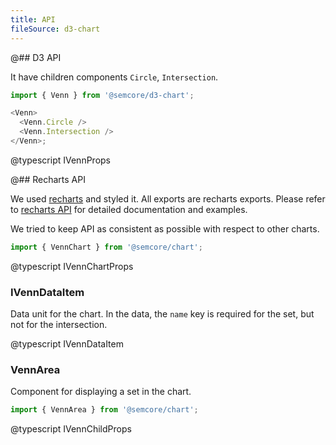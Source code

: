 ```yaml
---
title: API
fileSource: d3-chart
---
```


@## D3 API

It have children components `Circle`, `Intersection`.

```js
import { Venn } from '@semcore/d3-chart';

<Venn>
  <Venn.Circle />
  <Venn.Intersection />
</Venn>;
```

@typescript IVennProps

@## Recharts API

We used [recharts](http://recharts.org) and styled it. All exports are recharts exports. Please refer to [recharts API](http://recharts.org/en-US/api) for detailed documentation and examples.

We tried to keep API as consistent as possible with respect to other charts.

```js
import { VennChart } from '@semcore/chart';
```

@typescript IVennChartProps

### IVennDataItem

Data unit for the chart. In the data, the `name` key is required for the set, but not for the intersection.

@typescript IVennDataItem

### VennArea

Component for displaying a set in the chart.

```js
import { VennArea } from '@semcore/chart';
```

@typescript IVennChildProps
